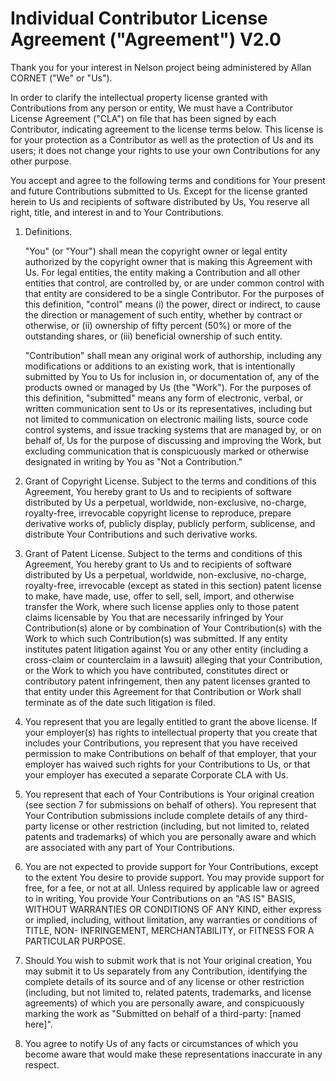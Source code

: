 # Individual Contributor License Agreement ("Agreement") V2.0

Thank you for your interest in Nelson project being administered by
Allan CORNET ("We" or "Us").

In order to clarify the intellectual property license granted with
Contributions from any person or entity, We must have a Contributor
License Agreement ("CLA") on file that has been signed by each
Contributor, indicating agreement to the license terms below. This
license is for your protection as a Contributor as well as the
protection of Us and its users; it does not change your rights to use
your own Contributions for any other purpose.

You accept and agree to the following terms and conditions for Your
present and future Contributions submitted to Us. Except for the
license granted herein to Us and recipients of software distributed by
Us, You reserve all right, title, and interest in and to Your
Contributions.

1. Definitions.

   "You" (or "Your") shall mean the copyright owner or legal entity
   authorized by the copyright owner that is making this Agreement
   with Us. For legal entities, the entity making a Contribution and
   all other entities that control, are controlled by, or are under
   common control with that entity are considered to be a single
   Contributor. For the purposes of this definition, "control" means
   (i) the power, direct or indirect, to cause the direction or
   management of such entity, whether by contract or otherwise, or
   (ii) ownership of fifty percent (50%) or more of the outstanding
   shares, or (iii) beneficial ownership of such entity.

   "Contribution" shall mean any original work of authorship,
   including any modifications or additions to an existing work, that
   is intentionally submitted by You to Us for inclusion in, or
   documentation of, any of the products owned or managed by Us (the
   "Work"). For the purposes of this definition, "submitted" means any
   form of electronic, verbal, or written communication sent to Us or
   its representatives, including but not limited to communication on
   electronic mailing lists, source code control systems, and issue
   tracking systems that are managed by, or on behalf of, Us for the
   purpose of discussing and improving the Work, but excluding
   communication that is conspicuously marked or otherwise designated
   in writing by You as "Not a Contribution."

2. Grant of Copyright License. Subject to the terms and conditions of
   this Agreement, You hereby grant to Us and to recipients of
   software distributed by Us a perpetual, worldwide, non-exclusive,
   no-charge, royalty-free, irrevocable copyright license to
   reproduce, prepare derivative works of, publicly display, publicly
   perform, sublicense, and distribute Your Contributions and such
   derivative works.

3. Grant of Patent License. Subject to the terms and conditions of
   this Agreement, You hereby grant to Us and to recipients of
   software distributed by Us a perpetual, worldwide, non-exclusive,
   no-charge, royalty-free, irrevocable (except as stated in this
   section) patent license to make, have made, use, offer to sell,
   sell, import, and otherwise transfer the Work, where such license
   applies only to those patent claims licensable by You that are
   necessarily infringed by Your Contribution(s) alone or by
   combination of Your Contribution(s) with the Work to which such
   Contribution(s) was submitted. If any entity institutes patent
   litigation against You or any other entity (including a cross-claim
   or counterclaim in a lawsuit) alleging that your Contribution, or
   the Work to which you have contributed, constitutes direct or
   contributory patent infringement, then any patent licenses granted
   to that entity under this Agreement for that Contribution or Work
   shall terminate as of the date such litigation is filed.

4. You represent that you are legally entitled to grant the above
   license. If your employer(s) has rights to intellectual property
   that you create that includes your Contributions, you represent
   that you have received permission to make Contributions on behalf
   of that employer, that your employer has waived such rights for
   your Contributions to Us, or that your employer has executed a
   separate Corporate CLA with Us.

5. You represent that each of Your Contributions is Your original
   creation (see section 7 for submissions on behalf of others). You
   represent that Your Contribution submissions include complete
   details of any third-party license or other restriction (including,
   but not limited to, related patents and trademarks) of which you
   are personally aware and which are associated with any part of Your
   Contributions.

6. You are not expected to provide support for Your Contributions,
   except to the extent You desire to provide support. You may provide
   support for free, for a fee, or not at all. Unless required by
   applicable law or agreed to in writing, You provide Your
   Contributions on an "AS IS" BASIS, WITHOUT WARRANTIES OR CONDITIONS
   OF ANY KIND, either express or implied, including, without
   limitation, any warranties or conditions of TITLE, NON-
   INFRINGEMENT, MERCHANTABILITY, or FITNESS FOR A PARTICULAR PURPOSE.

7. Should You wish to submit work that is not Your original creation,
   You may submit it to Us separately from any Contribution,
   identifying the complete details of its source and of any license
   or other restriction (including, but not limited to, related
   patents, trademarks, and license agreements) of which you are
   personally aware, and conspicuously marking the work as "Submitted
   on behalf of a third-party: [named here]".

8. You agree to notify Us of any facts or circumstances of which you
   become aware that would make these representations inaccurate in
   any respect.

